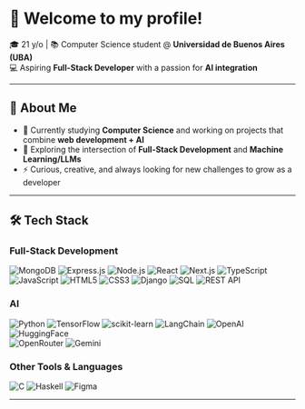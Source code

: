 # 👋 Welcome to my profile!

🎓 21 y/o | 📚 Computer Science student @ **Universidad de Buenos Aires (UBA)**  
💻 Aspiring **Full-Stack Developer** with a passion for **AI integration**  

---

## 🚀 About Me  
- 🔭 Currently studying **Computer Science** and working on projects that combine **web development + AI**  
- 🌱 Exploring the intersection of **Full-Stack Development** and **Machine Learning/LLMs**  
- ⚡ Curious, creative, and always looking for new challenges to grow as a developer  

---

## 🛠️ Tech Stack  

### **Full-Stack Development**  
![MongoDB](https://img.shields.io/badge/MongoDB-%234ea94b.svg?style=flat&logo=mongodb&logoColor=white) 
![Express.js](https://img.shields.io/badge/Express.js-404D59?style=flat&logo=express) 
![Node.js](https://img.shields.io/badge/Node.js-43853D?style=flat&logo=node.js&logoColor=white) 
![React](https://img.shields.io/badge/React-20232A?style=flat&logo=react&logoColor=61DAFB) 
![Next.js](https://img.shields.io/badge/Next.js-000000?style=flat&logo=nextdotjs&logoColor=white) 
![TypeScript](https://img.shields.io/badge/TypeScript-3178C6?style=flat&logo=typescript&logoColor=white) 
![JavaScript](https://img.shields.io/badge/JavaScript-F7DF1E?style=flat&logo=javascript&logoColor=black) 
![HTML5](https://img.shields.io/badge/HTML5-E34F26?style=flat&logo=html5&logoColor=white) 
![CSS3](https://img.shields.io/badge/CSS3-1572B6?style=flat&logo=css3&logoColor=white) 
![Django](https://img.shields.io/badge/Django-092E20?style=flat&logo=django&logoColor=white) 
![SQL](https://img.shields.io/badge/SQL-4479A1?style=flat&logo=postgresql&logoColor=white) 
![REST API](https://img.shields.io/badge/REST%20APIs-02569B?style=flat&logo=swagger&logoColor=white)  

### **AI**  
![Python](https://img.shields.io/badge/Python-3776AB?style=flat&logo=python&logoColor=white) 
![TensorFlow](https://img.shields.io/badge/TensorFlow-FF6F00?style=flat&logo=tensorflow&logoColor=white) 
![scikit-learn](https://img.shields.io/badge/scikit--learn-F7931E?style=flat&logo=scikit-learn&logoColor=white) 
![LangChain](https://img.shields.io/badge/LangChain-000000?style=flat&logo=chainlink&logoColor=white) 
![OpenAI](https://img.shields.io/badge/OpenAI-412991?style=flat&logo=openai&logoColor=white) 
![HuggingFace](https://img.shields.io/badge/Hugging%20Face-FFD21E?style=flat&logo=huggingface&logoColor=black)  
![OpenRouter](https://img.shields.io/badge/OpenRouter-1A1A1A?style=flat&logo=routeros&logoColor=white)
![Gemini](https://img.shields.io/badge/Gemini-34A853?style=flat&logo=google&logoColor=white)

### **Other Tools & Languages**  
![C](https://img.shields.io/badge/C-A8B9CC?style=flat&logo=c&logoColor=black) 
![Haskell](https://img.shields.io/badge/Haskell-5D4F85?style=flat&logo=haskell&logoColor=white) 
![Figma](https://img.shields.io/badge/Figma-F24E1E?style=flat&logo=figma&logoColor=white)  

---

